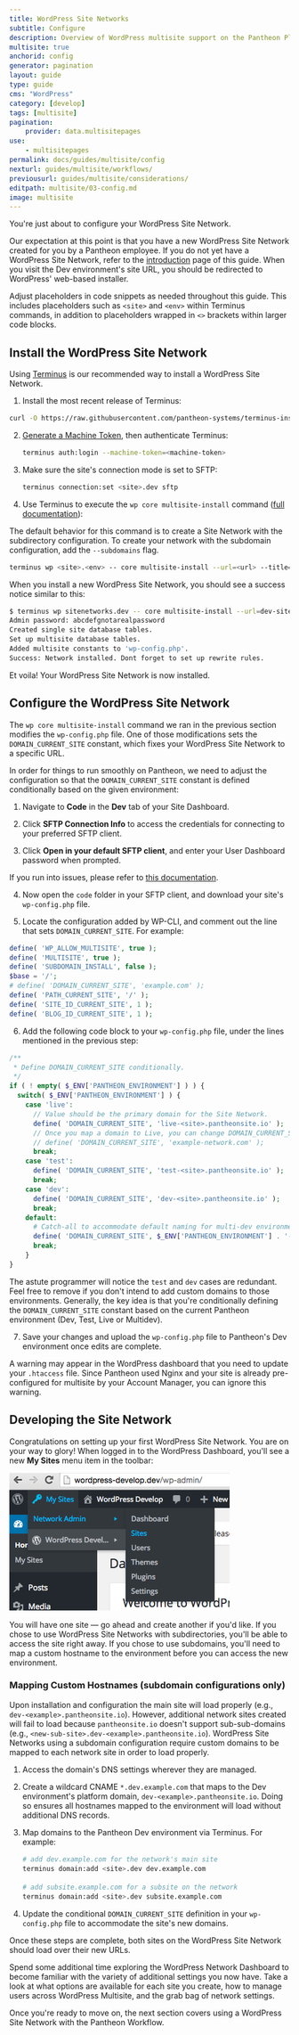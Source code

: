 ```yaml
---
title: WordPress Site Networks
subtitle: Configure
description: Overview of WordPress multisite support on the Pantheon Platform.
multisite: true
anchorid: config
generator: pagination
layout: guide
type: guide
cms: "WordPress"
category: [develop]
tags: [multisite]
pagination:
    provider: data.multisitepages
use:
    - multisitepages
permalink: docs/guides/multisite/config
nexturl: guides/multisite/workflows/
previousurl: guides/multisite/considerations/
editpath: multisite/03-config.md
image: multisite
---
```

You're just about to configure your WordPress Site Network.

Our expectation at this point is that you have a new WordPress Site Network created for you by a Pantheon employee. If you do not yet have a WordPress Site Network, refer to the [introduction](/guides/multisite) page of this guide. When you visit the Dev environment's site URL, you should be redirected to WordPress' web-based installer.

<Alert title="Note" type="info">

Adjust placeholders in code snippets as needed throughout this guide. This includes placeholders such as `<site>` and `<env>` within Terminus commands, in addition to placeholders wrapped in `<>` brackets within larger code blocks.

</Alert>

## Install the WordPress Site Network

Using [Terminus](/terminus) is our recommended way to install a WordPress Site Network.

1. Install the most recent release of Terminus:

  ```bash
  curl -O https://raw.githubusercontent.com/pantheon-systems/terminus-installer/master/builds/installer.phar && php installer.phar install
  ```

2. [Generate a Machine Token](https://dashboard.pantheon.io/machine-token/create), then authenticate Terminus:

    ```bash
    terminus auth:login --machine-token=<machine-token>
    ```

3. Make sure the site's connection mode is set to SFTP:

    ```bash
    terminus connection:set <site>.dev sftp
    ```

4. Use Terminus to execute the `wp core multisite-install` command ([full documentation](https://developer.wordpress.org/cli/commands/core/multisite-install/)):

  <Alert title="Note" type="info">

  The default behavior for this command is to create a Site Network with the subdirectory configuration. To create your network with the subdomain configuration, add the `--subdomains` flag.

  </Alert>

  ```bash
  terminus wp <site>.<env> -- core multisite-install --url=<url> --title=<site-title> --admin_user=<username> --admin_email=<email>
  ```

  When you install a new WordPress Site Network, you should see a success notice similar to this:

  ```bash
  $ terminus wp sitenetworks.dev -- core multisite-install --url=dev-sitenetworks.pantheonsite.io --title="Site Networks" --admin_user=aghost --admin_email=aghost@pantheon.io
  Admin password: abcdefgnotarealpassword
  Created single site database tables.
  Set up multisite database tables.
  Added multisite constants to 'wp-config.php'.
  Success: Network installed. Dont forget to set up rewrite rules.
  ```

Et voila! Your WordPress Site Network is now installed.

## Configure the WordPress Site Network
The `wp core multisite-install` command we ran in the previous section modifies the `wp-config.php` file. One of those modifications sets the `DOMAIN_CURRENT_SITE` constant, which fixes your WordPress Site Network to a specific URL.

In order for things to run smoothly on Pantheon, we need to adjust the configuration so that the `DOMAIN_CURRENT_SITE` constant is defined conditionally based on the given environment:

1. Navigate to **<span class="glyphicons glyphicons-embed-close"></span> Code** in the **<span class="glyphicons glyphicons-wrench"></span> Dev** tab of your Site Dashboard.

2. Click **<span class="glyphicons glyphicons-info-sign"></span> SFTP Connection Info** to access the credentials for connecting to your preferred SFTP client.

3. Click **Open in your default SFTP client**, and enter your User Dashboard password when prompted.

  If you run into issues, please refer to [this documentation](/sftp/#sftp-connection-information).

4. Now open the `code` folder in your SFTP client, and download your site's `wp-config.php` file.

5. Locate the configuration added by WP-CLI, and comment out the line that sets `DOMAIN_CURRENT_SITE`. For example:

  ```php
  define( 'WP_ALLOW_MULTISITE', true );
  define( 'MULTISITE', true );
  define( 'SUBDOMAIN_INSTALL', false );
  $base = '/';
  # define( 'DOMAIN_CURRENT_SITE', 'example.com' );
  define( 'PATH_CURRENT_SITE', '/' );
  define( 'SITE_ID_CURRENT_SITE', 1 );
  define( 'BLOG_ID_CURRENT_SITE', 1 );
  ```

6. Add the following code block to your `wp-config.php` file, under the lines mentioned in the previous step:

  ```php
  /**
   * Define DOMAIN_CURRENT_SITE conditionally.
   */
  if ( ! empty( $_ENV['PANTHEON_ENVIRONMENT'] ) ) {
    switch( $_ENV['PANTHEON_ENVIRONMENT'] ) {
      case 'live':
        // Value should be the primary domain for the Site Network.
        define( 'DOMAIN_CURRENT_SITE', 'live-<site>.pantheonsite.io' );
        // Once you map a domain to Live, you can change DOMAIN_CURRENT_SITE
        // define( 'DOMAIN_CURRENT_SITE', 'example-network.com' );
        break;
      case 'test':
        define( 'DOMAIN_CURRENT_SITE', 'test-<site>.pantheonsite.io' );
        break;
      case 'dev':
        define( 'DOMAIN_CURRENT_SITE', 'dev-<site>.pantheonsite.io' );
        break;
      default:
        # Catch-all to accommodate default naming for multi-dev environments.
        define( 'DOMAIN_CURRENT_SITE', $_ENV['PANTHEON_ENVIRONMENT'] . '-' . $_ENV['PANTHEON_SITE_NAME'] . '.pantheonsite.io' );
        break;
      }
  }
  ```

  The astute programmer will notice the `test` and `dev` cases are redundant. Feel free to remove if you don't intend to add custom domains to those environments. Generally, the key idea is that you're conditionally defining the `DOMAIN_CURRENT_SITE` constant based on the current Pantheon environment (Dev, Test, Live or Multidev).

7. Save your changes and upload the `wp-config.php` file to Pantheon's Dev environment once edits are complete.

<Alert title="Note" type="info">

A warning may appear in the WordPress dashboard that you need to update your `.htaccess` file. Since Pantheon used Nginx and your site is already pre-configured for multisite by your Account Manager, you can ignore this warning.

</Alert>

## Developing the Site Network
Congratulations on setting up your first WordPress Site Network. You are on your way to glory! When logged in to the WordPress Dashboard, you'll see a new **My Sites** menu item in the toolbar:


![Enabling the network](../../../images/wp-network-admin-sites.png)

You will have one site — go ahead and create another if you'd like. If you chose to use WordPress Site Networks with subdirectories, you'll be able to access the site right away. If you chose to use subdomains, you'll need to map a custom hostname to the environment before you can access the new environment.

<Accordion title="Mapping Custom Hostnames"  id="map-cust-hostname" icon="wrench">

### Mapping Custom Hostnames (subdomain configurations only)
Upon installation and configuration the main site will load properly (e.g., `dev-<example>.pantheonsite.io`). However, additional network sites created will fail to load because `pantheonsite.io` doesn't support sub-sub-domains (e.g., `<new-sub-site>.dev-<example>.pantheonsite.io`). WordPress Site Networks using a subdomain configuration require custom domains to be mapped to each network site in order to load properly.

1. Access the domain's DNS settings wherever they are managed.
2. Create a wildcard CNAME `*.dev.example.com` that maps to the Dev environment's platform domain, `dev-<example>.pantheonsite.io`. Doing so ensures all hostnames mapped to the environment will load without additional DNS records.
3. Map domains to the Pantheon Dev environment via Terminus. For example:

    ```bash
    # add dev.example.com for the network's main site
    terminus domain:add <site>.dev dev.example.com

    # add subsite.example.com for a subsite on the network
    terminus domain:add <site>.dev subsite.example.com
    ```

4. Update the conditional `DOMAIN_CURRENT_SITE` definition in your `wp-config.php` file to accommodate the site's new domains.

Once these steps are complete, both sites on the WordPress Site Network should load over their new URLs.

</Accordion>

Spend some additional time exploring the WordPress Network Dashboard to become familiar with the variety of additional settings you now have. Take a look at what options are available for each site you create, how to manage users across WordPress Multisite, and the grab bag of network settings.

Once you're ready to move on, the next section covers using a WordPress Site Network with the Pantheon Workflow.

